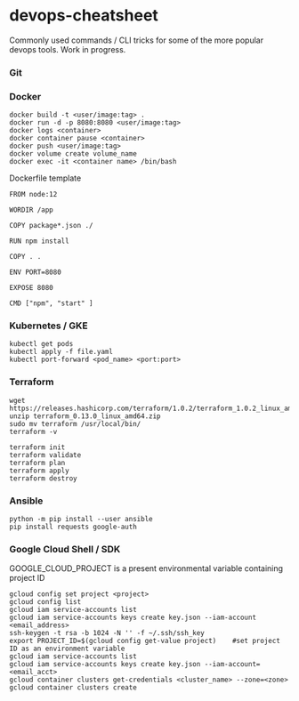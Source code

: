 # devops-cheatsheet

Commonly used commands / CLI tricks for some of the more popular devops tools. Work in progress.

<h3>Git</h3>

<h3>Docker</h3>

    docker build -t <user/image:tag> .
    docker run -d -p 8080:8080 <user/image:tag>
    docker logs <container>
    docker container pause <container>
    docker push <user/image:tag> 
    docker volume create volume_name
    docker exec -it <container name> /bin/bash

Dockerfile template
    
    FROM node:12

    WORDIR /app
    
    COPY package*.json ./
    
    RUN npm install 
    
    COPY . .
    
    ENV PORT=8080
    
    EXPOSE 8080
    
    CMD ["npm", "start" ]

</div>

<h3>Kubernetes / GKE</h3>

    kubectl get pods
    kubectl apply -f file.yaml
    kubectl port-forward <pod_name> <port:port>

<h3>Terraform</h3>

    wget https://releases.hashicorp.com/terraform/1.0.2/terraform_1.0.2_linux_amd64.zip
    unzip terraform_0.13.0_linux_amd64.zip 
    sudo mv terraform /usr/local/bin/
    terraform -v
    
    terraform init
    terraform validate
    terraform plan
    terraform apply
    terraform destroy
    
<h3>Ansible</h3>

    python -m pip install --user ansible
    pip install requests google-auth
    

<h3>Google Cloud Shell / SDK</h3>
GOOGLE_CLOUD_PROJECT is a present environmental variable containing project ID
    
    gcloud config set project <project>
    gcloud config list
    gcloud iam service-accounts list 
    gcloud iam service-accounts keys create key.json --iam-account <email_address>
    ssh-keygen -t rsa -b 1024 -N '' -f ~/.ssh/ssh_key
    export PROJECT_ID=$(gcloud config get-value project)    #set project ID as an environment variable 
    gcloud iam service-accounts list
    gcloud iam service-accounts keys create key.json --iam-account=<email_acct>
    gcloud container clusters get-credentials <cluster_name> --zone=<zone>
    gcloud container clusters create 
    


    


